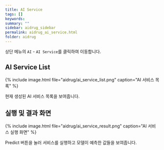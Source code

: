 ```yaml
---
title: AI Service
tags: []
keywords:
summary: ""
sidebar: aidrug_sidebar
permalink: aidrug_ai_service.html
folder: aidrug
---
```


상단 메뉴의 `AI` - `AI Service`를 클릭하여 이동합니다.

## AI Service List

{% include image.html file="aidrug/ai_service_list.png" caption="AI 서비스 목록" %}

현재 생성된 AI 서비스 목록을 보여줍니다.

## 실행 및 결과 화면

{% include image.html file="aidrug/ai_service_result.png" caption="AI 서비스 실행 화면" %}

Predict 버튼을 눌러 서비스를 실행하고 모델이 예측한 값들을 보여줍니다.
